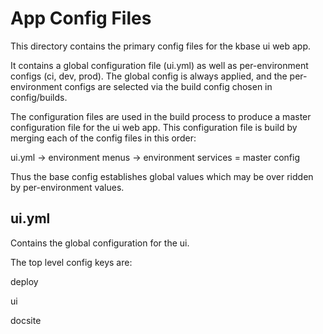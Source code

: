 # App Config Files

This directory contains the primary config files for the kbase ui web app.

It contains a global configuration file (ui.yml) as well as per-environment configs (ci, dev, prod). The global config is always applied, and the per-environment configs are selected via the build config chosen in config/builds.

The configuration files are used in the build process to produce a master configuration file for the ui web app. This configuration file is build by merging each of the config files in this order:

ui.yml -> environment menus -> environment services = master config

Thus the base config establishes global values which may be over ridden by per-environment values.

## ui.yml

Contains the global configuration for the ui.

The top level config keys are:

deploy

ui 

docsite